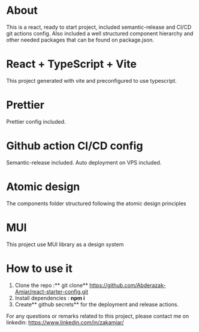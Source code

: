 # About

This is a react, ready to start project, included semantic-release and CI/CD git actions config. Also included a well structured component hierarchy and other needed packages that can be found on package.json.

# React + TypeScript + Vite

This project generated with vite and preconfigured to use typescript.

# Prettier

Prettier config included.

# Github action CI/CD config

Semantic-release included.
Auto deployment on VPS included.

# Atomic design

The components folder structured following the atomic design principles

# MUI

This project use MUI library as a design system

# How to use it

1. Clone the repo :** git clone** https://github.com/Abderazak-Amiar/react-starter-config.git
2. Install dependencies : **npm i**
3. Create** github secrets** for the deployment and release actions.

For any questions or remarks related to this project, please contact me on linkedin: https://www.linkedin.com/in/zakamiar/
